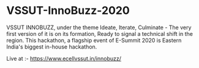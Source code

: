 # VSSUT-InnoBuzz-2020
VSSUT INNOBUZZ, under the theme Ideate, Iterate, Culminate - The very first version of it is on its formation, Ready to signal a technical shift in the region. This hackathon, a flagship event of E-Summit 2020 is Eastern India's biggest in-house hackathon. 

Live at :- https://www.ecellvssut.in/innobuzz/
